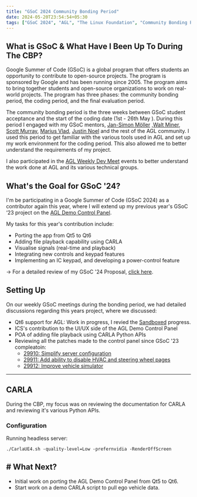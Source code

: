 ```yaml
---
title: "GSoC 2024 Community Bonding Period"
date: 2024-05-20T23:54:54+05:30
tags: ["GSoC 2024", "AGL", "The Linux Foundation", "Community Bonding Period"]
---
```


## What is GSoC & What Have I Been Up To During The CBP?

Google Summer of Code (GSoC) is a global program that offers students an opportunity to contribute to open-source projects. The program is sponsored by Google and has been running since 2005. The program aims to bring together students and open-source organizations to work on real-world projects. The program has three phases: the community bonding period, the coding period, and the final evaluation period.

The community bonding period is the three weeks between GSoC student acceptance and the start of the coding date (1st - 26th May ). During this period I engaged with my GSoC mentors, [Jan-Simon Möller](mailto:jsmoeller@linuxfoundation.org) ,[Walt Miner](mailto:wminer@linuxfoundation.org), [Scott Murray](mailto:smurray@konsulko.com), [Marius Vlad](mailto:mvlad@collabora.com), [Justin Noel](mailto:justin@ics.com) and the rest of the AGL community. I used this period to get familiar with the various tools used in AGL and set up my work environment for the coding period. This also allowed me to better understand the requirements of my project.

I also participated in the  [AGL Weekly Dev Meet](https://wiki.automotivelinux.org/dev-call-info) events to better understand the work done at AGL and its various technical groups. 


## What's the Goal for GSoC '24?

I'm be participating in a Google Summer of Code (GSoC 2024) as a contributor again this year, where I will extend up my previous year's GSoC ‘23 project on the [AGL Demo Control Panel](https://gerrit.automotivelinux.org/gerrit/admin/repos/src/agl-demo-control-panel,general).

My tasks for this year's contribution include:
- Porting the app from Qt5 to Qt6
- Adding file playback capability using CARLA 
- Visualise signals (real-time and playback)
- Integrating new controls and keypad features
- Implementing an IC keypad, and developing a power-control feature

-> For a detailed review of my GSoC '24 Proposal, [click here](https://summerofcode.withgoogle.com/media/user/7727eb0be3f8/proposal/gAAAAABmU3pUuIt9F5ChR-_TYFPOXBtXiIz8kE18jMLc7uuhIDVODIrM2oLHgQ1IVLhIz6rxiNdfY6dXjpwTLNm30GEkT5rmwkaW6vtlJ3jsUsFG6eB20jY=.pdf).

## Setting Up

On our weekly GSoC meetings during the bonding period, we had detailed discussions regarding this years project, where we discussed:

- Qt6 support for AGL: Work in progress, I revied the [Sandboxed](https://git.automotivelinux.org/AGL/AGL-repo/log/?h=sandbox/jsmoeller/qt6 ) progress.
- ICS's contribution to the UI/UX side of the AGL Demo Control Panel
- POA of adding file playback using CARLA Python APIs
- Reviewing all the patches made to the control panel since GSoC '23 compleatoin:
	- [29910: Simplify server configuration](https://gerrit.automotivelinux.org/gerrit/c/src/agl-demo-control-panel/+/29910)
 	- [29911: Add ability to disable HVAC and steering wheel pages](https://gerrit.automotivelinux.org/gerrit/c/src/agl-demo-control-panel/+/29911)
 	- [29912: Improve vehicle simulator](https://gerrit.automotivelinux.org/gerrit/c/src/agl-demo-control-panel/+/29912)

--- 
## CARLA 

During the CBP, my focus was on reviewing the documentation for CARLA and reviewing it's various Python APIs.

### Configuration

Running headless server:
```
./CarlaUE4.sh -quality-level=Low -prefernvidia -RenderOffScreen
```

## # What Next?

- Initial work on porting the AGL Demo Control Panel from Qt5 to Qt6.
- Start work on a demo CARLA script to pull ego vehicle data.